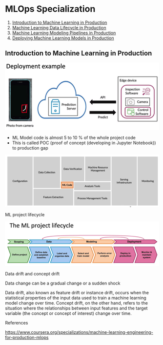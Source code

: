 # MLOps Specialization


1. [Introduction to Machine Learning in Production](#1)
2. [Machine Learning Data Lifecycle in Production](#2)
3. [Machine Learning Modeling Pipelines in Production](#3)
4. [Deploying Machine Learning Models in Production](#4) 


<a name="1"></a>
## Introduction to Machine Learning in Production

![](https://github.com/DanialArab/images/blob/main/MLOps-Specialization/deployment%20example.PNG)

+ ML Model code is almost 5 to 10 % of the whole project code
+ This is called POC (proof of concept (developing in Jupyter Notebook)) to production gap

![](https://github.com/DanialArab/images/blob/main/MLOps-Specialization/ML%20infrastructure.PNG)

ML project lifecycle

![](https://github.com/DanialArab/images/blob/main/MLOps-Specialization/ML%20Project%20lifecycle.PNG)

Data drift and concept drift

Data change can be a gradual change or a sudden shock 

Data drift, also known as feature drift or instance drift, occurs when the statistical properties of the input data used to train a machine learning model change over time. Concept drift, on the other hand, refers to the situation where the relationships between input features and the target variable (the concept or concept of interest) change over time.



References

https://www.coursera.org/specializations/machine-learning-engineering-for-production-mlops
